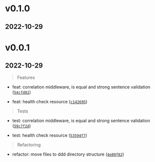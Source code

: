 # v0.1.0

## 2022-10-29

# v0.0.1

## 2022-10-29

> Features

* feat: correlation middleware, is equal and strong sentence validation ([`54cfd81`]())

* feat: health check resource ([`c142695`]())

> Tests

* test: correlation middleware, is equal and strong sentence validation ([`59c7f2d`]())

* test: health check resource ([`53594f7`]())

> Refactoring

* refactor: move files to ddd directory structure ([`4e80f82`]())
